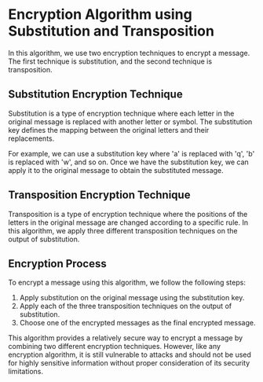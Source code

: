 # Encryption Algorithm using Substitution and Transposition

In this algorithm, we use two encryption techniques to encrypt a message. The first technique is substitution, and the second technique is transposition.

## Substitution Encryption Technique

Substitution is a type of encryption technique where each letter in the original message is replaced with another letter or symbol. The substitution key defines the mapping between the original letters and their replacements. 

For example, we can use a substitution key where 'a' is replaced with 'q', 'b' is replaced with 'w', and so on. Once we have the substitution key, we can apply it to the original message to obtain the substituted message.

## Transposition Encryption Technique

Transposition is a type of encryption technique where the positions of the letters in the original message are changed according to a specific rule. In this algorithm, we apply three different transposition techniques on the output of substitution.

## Encryption Process

To encrypt a message using this algorithm, we follow the following steps:

1. Apply substitution on the original message using the substitution key.
2. Apply each of the three transposition techniques on the output of substitution.
3. Choose one of the encrypted messages as the final encrypted message.

This algorithm provides a relatively secure way to encrypt a message by combining two different encryption techniques. However, like any encryption algorithm, it is still vulnerable to attacks and should not be used for highly sensitive information without proper consideration of its security limitations.
